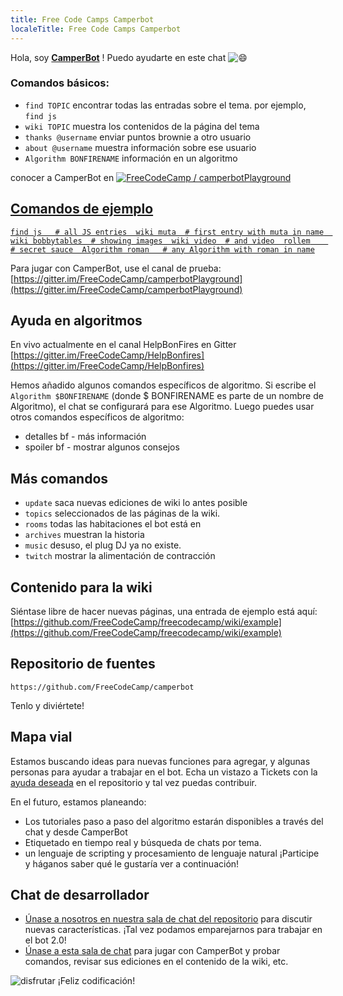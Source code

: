 ```yaml
---
title: Free Code Camps Camperbot
localeTitle: Free Code Camps Camperbot
---
```

Hola, soy **[CamperBot](https://github.com/FreeCodeCamp/freecodecamp/wiki/camperbot)** ! Puedo ayudarte en este chat ![:smile:](//forum.freecodecamp.com/images/emoji/emoji_one/smile.png?v=2 ":sonreír:")

### Comandos básicos:

*   `find TOPIC` encontrar todas las entradas sobre el tema. por ejemplo, `find js`
*   `wiki TOPIC` muestra los contenidos de la página del tema
*   `thanks @username` enviar puntos brownie a otro usuario
*   `about @username` muestra información sobre ese usuario
*   `Algorithm BONFIRENAME` información en un algoritmo

conocer a CamperBot en [![FreeCodeCamp / camperbotPlayground </a>](https://gitter.im/FreeCodeCamp/camperbotPlayground)](https://img.shields.io/badge/Gitter_Chat_Room:-FreeCodeCamp/camperbotPlayground_%E2%86%91-000000.svg?style=flat-square&maxAge=2592000%29.svg) 

## [Comandos de ejemplo](https://img.shields.io/badge/Gitter_Chat_Room:-FreeCodeCamp/camperbotPlayground_%E2%86%91-000000.svg?style=flat-square&maxAge=2592000%29.svg)

[](https://img.shields.io/badge/Gitter_Chat_Room:-FreeCodeCamp/camperbotPlayground_%E2%86%91-000000.svg?style=flat-square&maxAge=2592000%29.svg)

 [`find js   # all JS entries 
 wiki muta  # first entry with muta in name 
 wiki bobbytables  # showing images 
 wiki video  # and video 
 rollem    # secret sauce 
 Algorithm roman   # any Algorithm with roman in name` ](https://img.shields.io/badge/Gitter_Chat_Room:-FreeCodeCamp/camperbotPlayground_%E2%86%91-000000.svg?style=flat-square&maxAge=2592000%29.svg) 

[](https://img.shields.io/badge/Gitter_Chat_Room:-FreeCodeCamp/camperbotPlayground_%E2%86%91-000000.svg?style=flat-square&maxAge=2592000%29.svg)

Para jugar con CamperBot, use el canal de prueba: [https://gitter.im/FreeCodeCamp/camperbotPlayground](https://gitter.im/FreeCodeCamp/camperbotPlayground)

## Ayuda en algoritmos

En vivo actualmente en el canal HelpBonFires en Gitter [https://gitter.im/FreeCodeCamp/HelpBonfires](https://gitter.im/FreeCodeCamp/HelpBonfires)

Hemos añadido algunos comandos específicos de algoritmo. Si escribe el `Algorithm $BONFIRENAME` (donde $ BONFIRENAME es parte de un nombre de Algoritmo), el chat se configurará para ese Algoritmo. Luego puedes usar otros comandos específicos de algoritmo:

*   detalles bf - más información
*   spoiler bf - mostrar algunos consejos

## Más comandos

*   `update` saca nuevas ediciones de wiki lo antes posible
*   `topics` seleccionados de las páginas de la wiki.
*   `rooms` todas las habitaciones el bot está en
*   `archives` muestran la historia
*   `music` desuso, el plug DJ ya no existe.
*   `twitch` mostrar la alimentación de contracción

## Contenido para la wiki

Siéntase libre de hacer nuevas páginas, una entrada de ejemplo está aquí: [https://github.com/FreeCodeCamp/freecodecamp/wiki/example](https://github.com/FreeCodeCamp/freecodecamp/wiki/example)

## Repositorio de fuentes

`https://github.com/FreeCodeCamp/camperbot`

Tenlo y diviértete!

## Mapa vial

Estamos buscando ideas para nuevas funciones para agregar, y algunas personas para ayudar a trabajar en el bot. Echa un vistazo a Tickets con la [ayuda deseada](https://github.com/FreeCodeCamp/camperbot/issues?q=is%3Aopen+is%3Aissue+label%3A%22help+wanted%22) en el repositorio y tal vez puedas contribuir.

En el futuro, estamos planeando:

*   Los tutoriales paso a paso del algoritmo estarán disponibles a través del chat y desde CamperBot
*   Etiquetado en tiempo real y búsqueda de chats por tema.
*   un lenguaje de scripting y procesamiento de lenguaje natural ¡Participe y háganos saber qué le gustaría ver a continuación!

## Chat de desarrollador

*   [Únase a nosotros en nuestra sala de chat del repositorio](https://gitter.im/FreeCodeCamp/camperbot) para discutir nuevas características. ¡Tal vez podamos emparejarnos para trabajar en el bot 2.0!
*   [Únase a esta sala de chat](https://gitter.im/FreeCodeCamp/camperbotPlayground) para jugar con CamperBot y probar comandos, revisar sus ediciones en el contenido de la wiki, etc.

![disfrutar](https://avatars1.githubusercontent.com/camperbot?&s=100) ¡Feliz codificación!